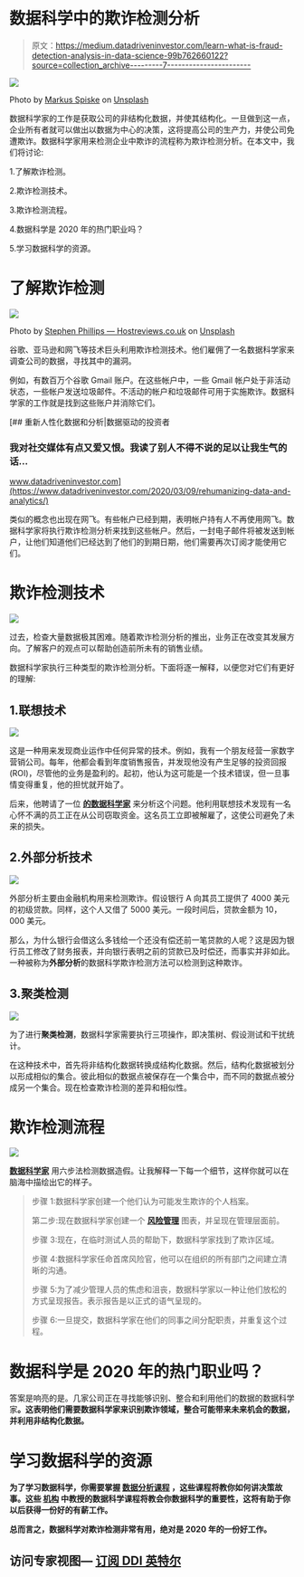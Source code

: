 # 数据科学中的欺诈检测分析

> 原文：<https://medium.datadriveninvestor.com/learn-what-is-fraud-detection-analysis-in-data-science-99b762660122?source=collection_archive---------7----------------------->

![](img/75ef54ed310a3f02e4bf19bb38493e65.png)

Photo by [Markus Spiske](https://unsplash.com/@markusspiske?utm_source=medium&utm_medium=referral) on [Unsplash](https://unsplash.com?utm_source=medium&utm_medium=referral)

数据科学家的工作是获取公司的非结构化数据，并使其结构化。一旦做到这一点，企业所有者就可以做出以数据为中心的决策，这将提高公司的生产力，并使公司免遭欺诈。数据科学家用来检测企业中欺诈的流程称为欺诈检测分析。在本文中，我们将讨论:

1.了解欺诈检测。

2.欺诈检测技术。

3.欺诈检测流程。

4.数据科学是 2020 年的热门职业吗？

5.学习数据科学的资源。

# 了解欺诈检测

![](img/7f0d076d3c3dcfe7ec842db77646b0ce.png)

Photo by [Stephen Phillips — Hostreviews.co.uk](https://unsplash.com/@hostreviews?utm_source=medium&utm_medium=referral) on [Unsplash](https://unsplash.com?utm_source=medium&utm_medium=referral)

谷歌、亚马逊和网飞等技术巨头利用欺诈检测技术。他们雇佣了一名数据科学家来调查公司的数据，寻找其中的漏洞。

例如，有数百万个谷歌 Gmail 账户。在这些帐户中，一些 Gmail 帐户处于非活动状态，一些帐户发送垃圾邮件。不活动的帐户和垃圾邮件可用于实施欺诈。数据科学家的工作就是找到这些账户并消除它们。

[](https://www.datadriveninvestor.com/2020/03/09/rehumanizing-data-and-analytics/) [## 重新人性化数据和分析|数据驱动的投资者

### 我对社交媒体有点又爱又恨。我读了别人不得不说的足以让我生气的话…

www.datadriveninvestor.com](https://www.datadriveninvestor.com/2020/03/09/rehumanizing-data-and-analytics/) 

类似的概念也出现在网飞。有些帐户已经到期，表明帐户持有人不再使用网飞。数据科学家将执行欺诈检测分析来找到这些帐户。然后，一封电子邮件将被发送到帐户，让他们知道他们已经达到了他们的到期日期，他们需要再次订阅才能使用它们。

# 欺诈检测技术

![](img/8bd67ad02f10ccb6ebaaa6d9d7f1f4c2.png)

过去，检查大量数据极其困难。随着欺诈检测分析的推出，业务正在改变其发展方向。了解客户的观点可以帮助创造前所未有的销售业绩。

数据科学家执行三种类型的欺诈检测分析。下面将逐一解释，以便您对它们有更好的理解:

## 1.联想技术

![](img/3097f5c7d664e98c25b811989a69b2bc.png)

这是一种用来发现商业运作中任何异常的技术。例如，我有一个朋友经营一家数字营销公司。每年，他都会看到年度销售报告，并发现他没有产生足够的投资回报(ROI)，尽管他的业务是盈利的。起初，他认为这可能是一个技术错误，但一旦事情变得重复，他的担忧就开始了。

后来，他聘请了一位 [**的数据科学家**](https://medium.com/datadriveninvestor/3-must-have-communication-tips-for-a-data-scientist-4a01626b8217) 来分析这个问题。他利用联想技术发现有一名心怀不满的员工正在从公司窃取资金。这名员工立即被解雇了，这使公司避免了未来的损失。

## 2.外部分析技术

![](img/00c6a4c85db38388fe1886770f26467a.png)

外部分析主要由金融机构用来检测欺诈。假设银行 A 向其员工提供了 4000 美元的初级贷款。同样，这个人又借了 5000 美元。一段时间后，贷款金额为 10，000 美元。

那么，为什么银行会借这么多钱给一个还没有偿还前一笔贷款的人呢？这是因为银行员工修改了财务报表，并向银行表明之前的贷款已及时偿还，而事实并非如此。一种被称为**外部分析**的数据科学欺诈检测方法可以检测到这种欺诈。

## 3.聚类检测

![](img/7eafe0eb5ab96457942e29db69f72b0c.png)

为了进行**聚类检测**，数据科学家需要执行三项操作，即决策树、假设测试和干扰统计。

在这种技术中，首先将非结构化数据转换成结构化数据。然后，结构化数据被划分以形成相似的集合。彼此相似的数据点被保存在一个集合中，而不同的数据点被分成另一个集合。现在检查欺诈检测的差异和相似性。

# 欺诈检测流程

![](img/b0c1494c79fe3a34efe9b51ecf2ee6c8.png)

[**数据科学家**](https://medium.com/datadriveninvestor/3-must-have-communication-tips-for-a-data-scientist-4a01626b8217) 用六步法检测数据造假。让我解释一下每一个细节，这样你就可以在脑海中描绘出它的样子。

> 步骤 1:数据科学家创建一个他们认为可能发生欺诈的个人档案。
> 
> 第二步:现在数据科学家创建一个 [**风险管理**](https://medium.com/datadriveninvestor/enterprise-risk-management-what-is-it-and-why-you-need-it-fe98f53fd007) 图表，并呈现在管理层面前。
> 
> 步骤 3:现在，在临时测试人员的帮助下，数据科学家找到了欺诈区域。
> 
> 步骤 4:数据科学家任命首席风险官，他可以在组织的所有部门之间建立清晰的沟通。
> 
> 步骤 5:为了减少管理人员的焦虑和沮丧，数据科学家以一种让他们放松的方式呈现报告。表示报告是以正式的语气呈现的。
> 
> 步骤 6:一旦提交，数据科学家在他们的同事之间分配职责，并重复这个过程。

# 数据科学是 2020 年的热门职业吗？

答案是响亮的是。几家公司正在寻找能够识别、整合和利用他们的数据的数据科学家[](https://medium.com/datadriveninvestor/3-must-have-communication-tips-for-a-data-scientist-4a01626b8217)**。这表明他们需要数据科学家来识别欺诈领域，整合可能带来未来机会的数据，并利用非结构化数据。**

# **学习数据科学的资源**

**为了学习数据科学，你需要掌握 [**数据分析课程**](https://www.upgrad.com/) ，这些课程将教你如何讲决策故事。这些 [**机构**](https://www.simplilearn.com/) 中教授的数据科学课程将教会你数据科学的重要性，这将有助于你以后获得一份好的有薪工作。**

**总而言之，数据科学对欺诈检测非常有用，绝对是 2020 年的一份好工作。**

## **访问专家视图— [订阅 DDI 英特尔](https://datadriveninvestor.com/ddi-intel)**